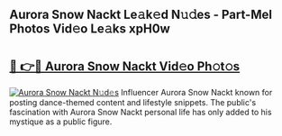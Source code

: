 ## Aurora Snow Nackt Le𝚊k𝚎d N𝚞𝚍es - Part-Mel Photos Vid𝚎o Le𝚊ks xpH0w

# <h2><a href="http://fb5ioz5.evod.top/?m=Aurora+Snow+Nackt">🔗 👉🔴 Aurora Snow Nackt Vid𝚎o Ph𝚘t𝚘s</a></h2>

[![Aurora Snow Nackt N𝚞d𝚎s](https://i.imgur.com/8V9OHl7.gif)](http://fb5ioz5.evod.top/?m=Aurora+Snow+Nackt)
Influencer Aurora Snow Nackt known for posting dance-themed content and lifestyle snippets. The public's fascination with Aurora Snow Nackt personal life has only added to his mystique as a public figure. 
